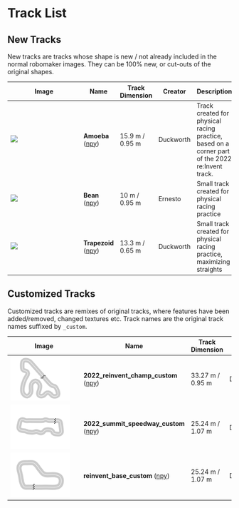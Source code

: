 # Track List

## New Tracks

New tracks are tracks whose shape is new / not already included in the normal robomaker images. They can be 100% new, or cut-outs of the original shapes.

| <div style="width:150px">Image</div>                              | Name                                           | Track Dimension    | Creator      | Description
|-------------------------------------------------------------------|------------------------------------------------|--------------------|--------------| -------------------
| <img src='./Amoeba/src/Amoeba_iconography.svg' height="100" />    | **Amoeba** ([npy](./Amoeba/routes/Amoeba.npy)) | 15.9 m / 0.95 m   | Duckworth    | Track created for physical racing practice, based on a corner part of the 2022 re:Invent track.
| <img src='./Bean/track_iconography/Bean.png' height="100" />      | **Bean** ([npy](./Bean/routes/Bean.npy))       | 10 m / 0.95 m      |  Ernesto     | Small track created for physical racing practice
| <img src='./Trapezoid/src/Trapezoid_iconography.svg' height="100" />      | **Trapezoid** ([npy](./Trapezoid/routes/Trapezoid.npy))       | 13.3 m / 0.65 m      |  Duckworth     | Small track created for physical racing practice, maximizing straights

## Customized Tracks

Customized tracks are remixes of original tracks, where features have been added/removed, changed textures etc. Track names are the original track names suffixed by `_custom`.

| <div style="width:150px">Image</div>                              | Name                                | Track Dimension    |  Creator     | Description
|-------------------------------------------------------------------|-------------------------------------|--------------------|--------------|--------------------
| <img src='./2022_reinvent_champ_custom/track_iconography/2022_reinvent_champ_custom.png' height="100" />    | **2022_reinvent_champ_custom** ([npy](./2022_reinvent_champ_custom/routes/2022_reinvent_champ_custom.npy))   | 33.27 m / 0.95 m    | Duckworth | Added buildings and configurability.
| <img src='./2022_summit_speedway_custom/track_iconography/2022_summit_speedway_custom.png' height="100" />      | **2022_summit_speedway_custom** ([npy](./2022_summit_speedway_custom/routes/2022_summit_speedway_custom.npy))         | 25.24 m / 1.07 m             | Duckworth | Added buildings, lights and configurability.
| <img src='./reinvent_base_custom/track_iconography/reinvent_base_custom.png' height="100" />      | **reinvent_base_custom** ([npy](./reinvent_base_custom/routes/reinvent_base_custom.npy))         | 25.24 m / 1.07 m            | Duckworth | Added buildings, lights and configurability.